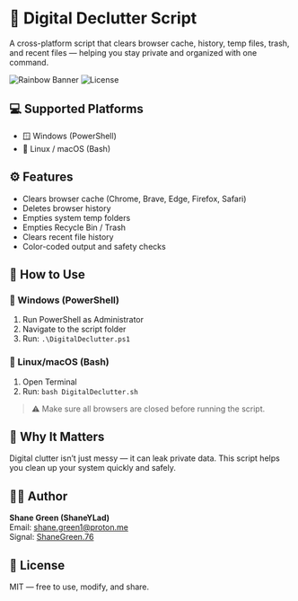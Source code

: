 # 🧹 Digital Declutter Script

A cross-platform script that clears browser cache, history, temp files, trash, and recent files — helping you stay private and organized with one command.         

![Rainbow Banner](https://img.shields.io/badge/Built%20by-Shane%20Green%20(ShaneYLad)-blueviolet)
![License](https://img.shields.io/badge/License-MIT-green)

## 💻 Supported Platforms
- 🪟 Windows (PowerShell)
- 🐧 Linux / macOS (Bash)

## ⚙️ Features
- Clears browser cache (Chrome, Brave, Edge, Firefox, Safari)
- Deletes browser history
- Empties system temp folders
- Empties Recycle Bin / Trash
- Clears recent file history
- Color-coded output and safety checks

## 🚀 How to Use

### 🔹 Windows (PowerShell)
1. Run PowerShell as Administrator
2. Navigate to the script folder
3. Run: `.\DigitalDeclutter.ps1`

### 🔹 Linux/macOS (Bash)
1. Open Terminal
2. Run: `bash DigitalDeclutter.sh`

> ⚠️ Make sure all browsers are closed before running the script.

## 🧠 Why It Matters
Digital clutter isn’t just messy — it can leak private data. This script helps you clean up your system quickly and safely.

## 🧑‍💻 Author
**Shane Green (ShaneYLad)**  
Email: [shane.green1@proton.me](mailto:shane.green1@proton.me)   
Signal: [ShaneGreen.76](https://signal.me/#eu/4fPKFJ5PoE7nb0EgDM5DKx2LlOy2ebWx6JBoCaahT04sMW92hJhMC54AJrfE6Iwk)  

## 📜 License
MIT — free to use, modify, and share.
